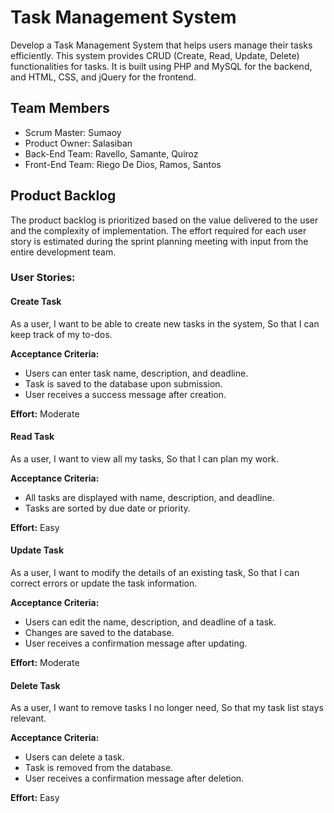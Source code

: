 # Task Management System

Develop a Task Management System that helps users manage their tasks efficiently. This system provides CRUD (Create, Read, Update, Delete) functionalities for tasks. It is built using PHP and MySQL for the backend, and HTML, CSS, and jQuery for the frontend.

## Team Members

- Scrum Master: Sumaoy
- Product Owner: Salasiban
- Back-End Team: Ravello, Samante, Quiroz
- Front-End Team: Riego De Dios, Ramos, Santos

## Product Backlog

The product backlog is prioritized based on the value delivered to the user and the complexity of implementation. The effort required for each user story is estimated during the sprint planning meeting with input from the entire development team.

### User Stories:

#### Create Task

As a user,
I want to be able to create new tasks in the system,
So that I can keep track of my to-dos.

**Acceptance Criteria:**
- Users can enter task name, description, and deadline.
- Task is saved to the database upon submission.
- User receives a success message after creation.

**Effort:** Moderate

#### Read Task

As a user,
I want to view all my tasks,
So that I can plan my work.

**Acceptance Criteria:**
- All tasks are displayed with name, description, and deadline.
- Tasks are sorted by due date or priority.

**Effort:** Easy

#### Update Task

As a user,
I want to modify the details of an existing task,
So that I can correct errors or update the task information.

**Acceptance Criteria:**
- Users can edit the name, description, and deadline of a task.
- Changes are saved to the database.
- User receives a confirmation message after updating.

**Effort:** Moderate

#### Delete Task

As a user,
I want to remove tasks I no longer need,
So that my task list stays relevant.

**Acceptance Criteria:**
- Users can delete a task.
- Task is removed from the database.
- User receives a confirmation message after deletion.

**Effort:** Easy
